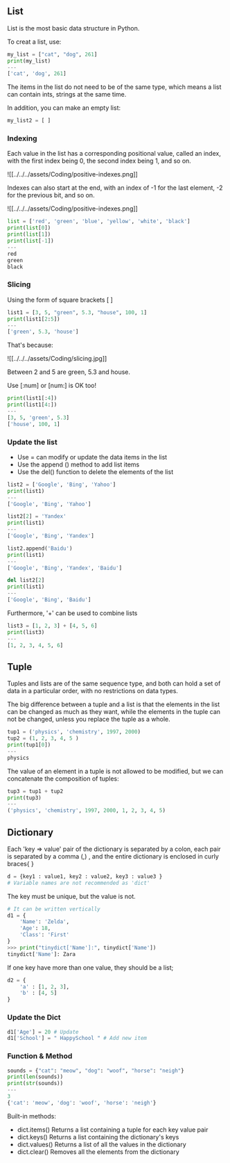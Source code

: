 ## List
List is the most basic data structure in Python.

To creat a list, use:
```Python
my_list = ["cat", "dog", 261]
print(my_list)
---
['cat', 'dog', 261]
```
The items in the list do not need to be of the same type, which means a list can contain ints, strings at the same time.

In addition, you can make an empty list:
```Python
my_list2 = [ ]
```

### Indexing
Each value in the list has a corresponding positional value, called an index, with the first index being 0, the second index being 1, and so on.

![[../../../assets/Coding/positive-indexes.png]]

Indexes can also start at the end, with an index of -1 for the last element, -2 for the previous bit, and so on.

![[../../../assets/Coding/positive-indexes.png]]

```Python
list = ['red', 'green', 'blue', 'yellow', 'white', 'black']
print(list[0])
print(list[1])
print(list[-1])
---
red
green
black
```

### Slicing
Using the form of square brackets [ ]
```Python
list1 = [3, 5, "green", 5.3, "house", 100, 1]
print(list1[2:5])
---
['green', 5.3, 'house']
```
That's because:

![[../../../assets/Coding/slicing.jpg]]

Between 2 and 5 are green, 5.3 and house.

Use [:num] or [num:] is OK too!
```Python
print(list1[:4])
print(list1[4:])
---
[3, 5, 'green', 5.3]
['house', 100, 1]
```

### Update the list
+ Use = can modify or update the data items in the list
+ Use the append () method to add list items
+ Use the del() function to delete the elements of the list

```Python
list2 = ['Google', 'Bing', 'Yahoo']
print(list1)
---
['Google', 'Bing', 'Yahoo']

list2[2] = 'Yandex'
print(list1)
---
['Google', 'Bing', 'Yandex']

list2.append('Baidu')
print(list1)
---
['Google', 'Bing', 'Yandex', 'Baidu']

del list2[2]
print(list1)
---
['Google', 'Bing', 'Baidu']
```

Furthermore, '+' can be used to combine lists
```Python
list3 = [1, 2, 3] + [4, 5, 6]
print(list3)
---
[1, 2, 3, 4, 5, 6]
```

## Tuple
Tuples and lists are of the same sequence type, and both can hold a set of data in a particular order, with no restrictions on data types.

The big difference between a tuple and a list is that the elements in the list can be changed as much as they want, while the elements in the tuple can not be changed, unless you replace the tuple as a whole.

```Python
tup1 = ('physics', 'chemistry', 1997, 2000)
tup2 = (1, 2, 3, 4, 5 )
print(tup1[0])
---
physics
```
The value of an element in a tuple is not allowed to be modified, but we can concatenate the composition of tuples:
```Python
tup3 = tup1 + tup2
print(tup3)
---
('physics', 'chemistry', 1997, 2000, 1, 2, 3, 4, 5)
```

## Dictionary
Each 'key => value' pair of the dictionary is separated by a colon, each pair is separated by a comma (,) , and the entire dictionary is enclosed in curly braces{ }
```Python
d = {key1 : value1, key2 : value2, key3 : value3 }
# Variable names are not recommended as 'dict'
```

The key must be unique, but the value is not.

```Python
# It can be written vertically
d1 = {
    'Name': 'Zelda',
    'Age': 18,
    'Class': 'First'
}
>>> print("tinydict['Name']:", tinydict['Name'])
tinydict['Name']: Zara
```
If one key have more than one value, they should be a list;
```Python
d2 = {
    'a' : [1, 2, 3],
    'b' : [4, 5]
}
```

### Update the Dict
```Python
d1['Age'] = 20 # Update
d1['School'] = " HappySchool " # Add new item
```

### Function & Method
```Python
sounds = {"cat": "meow", "dog": "woof", "horse": "neigh"}
print(len(sounds))
print(str(sounds))
---
3
{'cat': 'meow', 'dog': 'woof', 'horse': 'neigh'}
```

Built-in methods:
+ dict.items() Returns a list containing a tuple for each key value pair
+ dict.keys() Returns a list containing the dictionary's keys
+ dict.values() Returns a list of all the values in the dictionary
+ dict.clear() Removes all the elements from the dictionary
